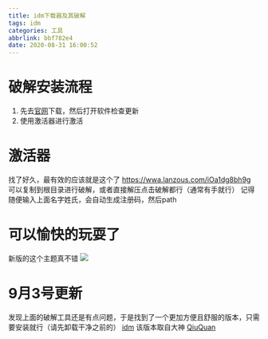 ```yaml
---
title: idm下载器及其破解
tags: idm
categories: 工具
abbrlink: bbf782e4
date: 2020-08-31 16:00:52
---
```

# 破解安装流程
1. 先去[官网](http://www.internetdownloadmanager.com/)下载，然后打开软件检查更新
2. 使用激活器进行激活
# 激活器
找了好久，最有效的应该就是这个了 https://wwa.lanzous.com/iOa1dg8bh9g
可以复制到根目录进行破解，或者直接解压点击破解都行（通常有手就行）
记得随便输入上面名字姓氏，会自动生成注册码，然后path

# 可以愉快的玩耍了
新版的这个主题真不错
![](https://pic.downk.cc/item/5f4cd54d160a154a67de6590.png)


# 9月3号更新
发现上面的破解工具还是有点问题，于是找到了一个更加方便且舒服的版本，只需要安装就行（请先卸载干净之前的）
[idm](https://wwa.lanzous.com/irS05gbnvwd)
该版本取自大神 [QiuQuan](http://www.qiuquan.cc/download/idm.html)

